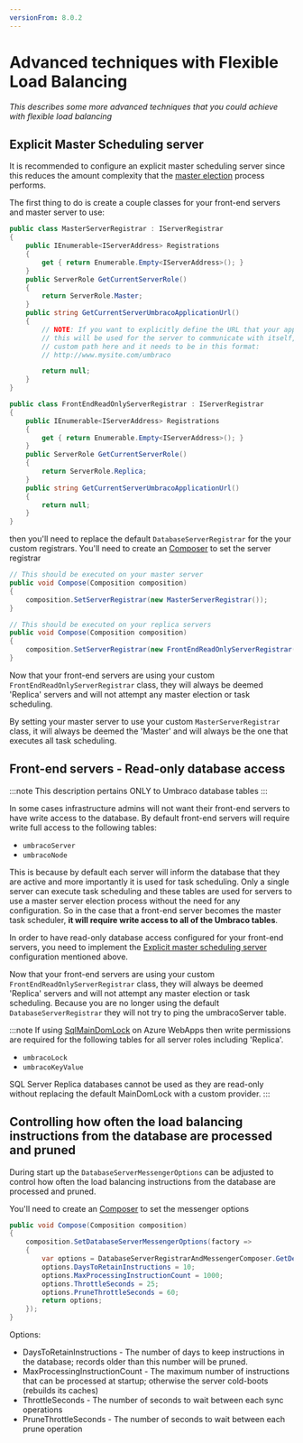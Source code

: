 ```yaml
---
versionFrom: 8.0.2
---
```


# Advanced techniques with Flexible Load Balancing

_This describes some more advanced techniques that you could achieve with flexible load balancing_

## Explicit Master Scheduling server

It is recommended to configure an explicit master scheduling server since this reduces the amount
complexity that the [master election](flexible.md#scheduling-and-master-election) process performs.

The first thing to do is create a couple classes for your front-end servers and master server to use:

```csharp
public class MasterServerRegistrar : IServerRegistrar
{
    public IEnumerable<IServerAddress> Registrations
    {
        get { return Enumerable.Empty<IServerAddress>(); }
    }
    public ServerRole GetCurrentServerRole()
    {
        return ServerRole.Master;
    }
    public string GetCurrentServerUmbracoApplicationUrl()
    {
        // NOTE: If you want to explicitly define the URL that your application is running on,
        // this will be used for the server to communicate with itself, you can return the
        // custom path here and it needs to be in this format:
        // http://www.mysite.com/umbraco

        return null;
    }
}

public class FrontEndReadOnlyServerRegistrar : IServerRegistrar
{
    public IEnumerable<IServerAddress> Registrations
    {
        get { return Enumerable.Empty<IServerAddress>(); }
    }
    public ServerRole GetCurrentServerRole()
    {
        return ServerRole.Replica;
    }
    public string GetCurrentServerUmbracoApplicationUrl()
    {
        return null;
    }
}
```

then you'll need to replace the default `DatabaseServerRegistrar` for the your custom registrars.
You'll need to create an [Composer](../../../../Implementation/Composing/index.md) to set the server registrar

```csharp
// This should be executed on your master server
public void Compose(Composition composition)
{
    composition.SetServerRegistrar(new MasterServerRegistrar());
}

// This should be executed on your replica servers
public void Compose(Composition composition)
{
    composition.SetServerRegistrar(new FrontEndReadOnlyServerRegistrar());
}
```

Now that your front-end servers are using your custom `FrontEndReadOnlyServerRegistrar` class, they will always be deemed 'Replica' servers and will not attempt any master election or task scheduling.

By setting your master server to use your custom `MasterServerRegistrar` class, it will always be deemed the 'Master' and will always be the one that executes all task scheduling.

## Front-end servers - Read-only database access

:::note
This description pertains ONLY to Umbraco database tables
:::

In some cases infrastructure admins will not want their front-end servers to have write access to the database.
By default front-end servers will require write full access to the following tables:

* `umbracoServer`
* `umbracoNode`

This is because by default each server will inform the database that they are active and more importantly it is
used for task scheduling. Only a single server can execute task scheduling and these tables are used for servers
to use a master server election process without the need for any configuration. So in the case that a front-end
server becomes the master task scheduler, **it will require write access to all of the Umbraco tables**.

In order to have read-only database access configured for your front-end servers, you need to implement
the [Explicit master scheduling server](#explicit-master-scheduling-server) configuration mentioned above.

Now that your front-end servers are using your custom `FrontEndReadOnlyServerRegistrar` class, they will always be deemed 'Replica' servers and will not attempt any master election or task scheduling. Because you are no longer using the default `DatabaseServerRegistrar` they will not try to ping the umbracoServer table.

:::note
If using [SqlMainDomLock](azure-web-apps.md#appdomain-synchronization) on Azure WebApps then write permissions are required for the following tables for all server roles including 'Replica'.

* `umbracoLock`
* `umbracoKeyValue`

SQL Server Replica databases cannot be used as they are read-only without replacing the default MainDomLock with a custom provider. 
:::

## Controlling how often the load balancing instructions from the database are processed and pruned

During start up the `DatabaseServerMessengerOptions` can be adjusted to control how often the load balancing instructions from the database are processed and pruned.

You'll need to create an [Composer](../../../../Implementation/Composing/index.md) to set the messenger options

```csharp
public void Compose(Composition composition)
{
    composition.SetDatabaseServerMessengerOptions(factory =>
    {
        var options = DatabaseServerRegistrarAndMessengerComposer.GetDefaultOptions(factory);
        options.DaysToRetainInstructions = 10;
        options.MaxProcessingInstructionCount = 1000;
        options.ThrottleSeconds = 25;
        options.PruneThrottleSeconds = 60;
        return options;
    });
}
```

Options:

* DaysToRetainInstructions - The number of days to keep instructions in the database; records older than this number will be pruned.
* MaxProcessingInstructionCount - The maximum number of instructions that can be processed at startup; otherwise the server cold-boots (rebuilds its caches)
* ThrottleSeconds - The number of seconds to wait between each sync operations
* PruneThrottleSeconds - The number of seconds to wait between each prune operation
